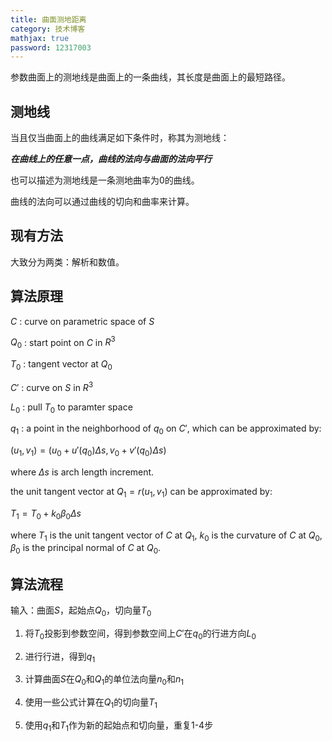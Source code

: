 ```yaml
---
title: 曲面测地距离
category: 技术博客
mathjax: true
password: 12317003
---
```


参数曲面上的测地线是曲面上的一条曲线，其长度是曲面上的最短路径。

## 测地线

当且仅当曲面上的曲线满足如下条件时，称其为测地线：

***在曲线上的任意一点，曲线的法向与曲面的法向平行***

也可以描述为测地线是一条测地曲率为0的曲线。

曲线的法向可以通过曲线的切向和曲率来计算。


## 现有方法

大致分为两类：解析和数值。

## 算法原理

$C$ : curve on parametric space of $S$

$Q_0$ : start point on $C$ in $R^3$

$T_0$ : tangent vector at $Q_0$

$C'$ : curve on $S$ in $R^3$

$L_0$ : pull $T_0$ to paramter space

$q_1$ : a point in the neighborhood of $q_0$ on $C'$, which can be approximated by:

$(u_1,v_1) = (u_0 + u'(q_0)\Delta s, v_0 + v'(q_0)\Delta s)$

where $\Delta s$ is arch length increment.

the unit tangent vector at $Q_1=r(u_1,v_1)$ can be approximated by:

$T_1 = T_0 + k_0 \beta_0 \Delta s$

where $T_1$ is the unit tangent vector of $C$ at $Q_1$, $k_0$ is the curvature of $C$ at $Q_0$, $\beta_0$ is the principal normal of $C$ at $Q_0$.

## 算法流程

输入：曲面$S$，起始点$Q_0$，切向量$T_0$

1. 将$T_0$投影到参数空间，得到参数空间上$C'$在$q_0$的行进方向$L_0$

2. 进行行进，得到$q_1$

3. 计算曲面$S$在$Q_0$和$Q_1$的单位法向量$n_0$和$n_1$

4. 使用一些公式计算在$Q_1$的切向量$T_1$

5. 使用$q_1$和$T_1$作为新的起始点和切向量，重复1-4步

